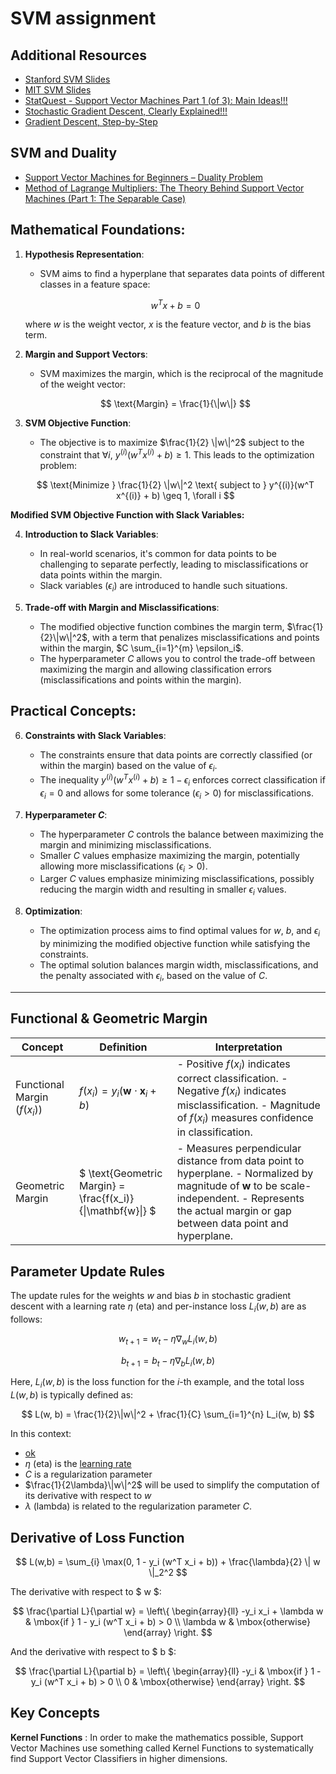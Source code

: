 # SVM assignment
## Additional Resources
- [Stanford SVM Slides](https://see.stanford.edu/materials/aimlcs229/cs229-notes3.pdf)
- [MIT SVM Slides](https://web.mit.edu/6.034/wwwbob/svm-notes-long-08.pdf)
- [StatQuest - Support Vector Machines Part 1 (of 3): Main Ideas!!!](https://www.youtube.com/watch?v=efR1C6CvhmE)
- [Stochastic Gradient Descent, Clearly Explained!!!](https://www.youtube.com/watch?v=vMh0zPT0tLI)
- [Gradient Descent, Step-by-Step](https://youtu.be/sDv4f4s2SB8?t=653)

## SVM and Duality
- [Support Vector Machines for Beginners – Duality Problem](https://www.adeveloperdiary.com/data-science/machine-learning/support-vector-machines-for-beginners-duality-problem/)
- [Method of Lagrange Multipliers: The Theory Behind Support Vector Machines (Part 1: The Separable Case)](https://machinelearningmastery.com/method-of-lagrange-multipliers-the-theory-behind-support-vector-machines-part-1-the-separable-case/)


## **Mathematical Foundations:**

1. **Hypothesis Representation**:
   - SVM aims to find a hyperplane that separates data points of different classes in a feature space:
   
   $$ w^T x + b = 0 $$
   
   where $w$ is the weight vector, $x$ is the feature vector, and $b$ is the bias term.

2. **Margin and Support Vectors**:
   - SVM maximizes the margin, which is the reciprocal of the magnitude of the weight vector:

   $$ \text{Margin} = \frac{1}{\|w\|} $$

3. **SVM Objective Function**:
   - The objective is to maximize $\frac{1}{2} \|w\|^2$ subject to the constraint that $\forall i$, $y^{(i)}(w^T x^{(i)} + b) \geq 1$. This leads to the optimization problem:

   $$ \text{Minimize } \frac{1}{2} \|w\|^2 \text{ subject to } y^{(i)}(w^T x^{(i)} + b) \geq 1, \forall i $$

**Modified SVM Objective Function with Slack Variables:**

4. **Introduction to Slack Variables**:
   - In real-world scenarios, it's common for data points to be challenging to separate perfectly, leading to misclassifications or data points within the margin.
   - Slack variables ($\epsilon_i$) are introduced to handle such situations.

5. **Trade-off with Margin and Misclassifications**:
   - The modified objective function combines the margin term, $\frac{1}{2}\|w\|^2$, with a term that penalizes misclassifications and points within the margin, $C \sum_{i=1}^{m} \epsilon_i$.
   - The hyperparameter $C$ allows you to control the trade-off between maximizing the margin and allowing classification errors (misclassifications and points within the margin).

## **Practical Concepts:**

6. **Constraints with Slack Variables**:
   - The constraints ensure that data points are correctly classified (or within the margin) based on the value of $\epsilon_i$.
   - The inequality $y^{(i)}(w^T x^{(i)} + b) \geq 1 - \epsilon_i$ enforces correct classification if $\epsilon_i = 0$ and allows for some tolerance ($\epsilon_i > 0$) for misclassifications.

7. **Hyperparameter $C$**:
   - The hyperparameter $C$ controls the balance between maximizing the margin and minimizing misclassifications.
   - Smaller $C$ values emphasize maximizing the margin, potentially allowing more misclassifications ($\epsilon_i > 0$).
   - Larger $C$ values emphasize minimizing misclassifications, possibly reducing the margin width and resulting in smaller $\epsilon_i$ values.

8. **Optimization**:
   - The optimization process aims to find optimal values for $w$, $b$, and $\epsilon_i$ by minimizing the modified objective function while satisfying the constraints.
   - The optimal solution balances margin width, misclassifications, and the penalty associated with $\epsilon_i$, based on the value of $C$.
---


## Functional & Geometric Margin

| Concept | Definition | Interpretation |
|---------|------------|----------------|
| Functional Margin ($f(x_i)$) | $f(x_i) = y_i(\mathbf{w} \cdot \mathbf{x}_i + b)$ | - Positive $f(x_i)$ indicates correct classification. - Negative $f(x_i)$ indicates misclassification. - Magnitude of $f(x_i)$ measures confidence in classification. |
| Geometric Margin | $ \text{Geometric Margin} = \frac{f(x_i)}{\|\mathbf{w}\|} $ | - Measures perpendicular distance from data point to hyperplane. - Normalized by magnitude of $\mathbf{w}$ to be scale-independent. - Represents the actual margin or gap between data point and hyperplane. |

## Parameter Update Rules


The update rules for the weights $w$ and bias $b$ in stochastic gradient descent with a learning rate $\eta$ (eta) and per-instance loss $L_i(w, b)$ are as follows:

$$
w_{t+1} = w_t - \eta \nabla_w L_i(w, b)
$$

$$
b_{t+1} = b_t - \eta \nabla_b L_i(w, b)
$$

Here, $L_i(w, b)$ is the loss function for the $i$-th example, and the total loss $L(w, b)$ is typically defined as:

$$
L(w, b) = \frac{1}{2}\|w\|^2 + \frac{1}{C} \sum_{i=1}^{n} L_i(w, b)
$$

In this context:
- [ok](/_build/html/week11.2.html)
- $\eta$ (eta) is the [learning rate](https://gracelovesyah.github.io/comp90051notes/basics.html#learning-rate)
- $C$ is a regularization parameter
- $\frac{1}{2\lambda}\|w\|^2$ will be used to simplify the computation of its derivative with respect to $w$
-  $\lambda$ (lambda) is related to the regularization parameter $C$.



## Derivative of Loss Function

$$ L(w,b) = \sum_{i} \max(0, 1 - y_i (w^T x_i + b)) + \frac{\lambda}{2} \| w \|_2^2 $$

The derivative with respect to $ w $:

$$
\frac{\partial L}{\partial w} = 
\left\{
	\begin{array}{ll}
		-y_i x_i + \lambda w & \mbox{if } 1 - y_i (w^T x_i + b) > 0 \\
		\lambda w & \mbox{otherwise}
	\end{array}
\right.
$$

And the derivative with respect to $ b $:

$$
\frac{\partial L}{\partial b} = 
\left\{
	\begin{array}{ll}
		-y_i & \mbox{if } 1 - y_i (w^T x_i + b) > 0 \\
		0 & \mbox{otherwise}
	\end{array}
\right.
$$



## Key Concepts
**Kernel Functions** : In order to make the mathematics possible, Support Vector Machines use something called Kernel Functions to systematically find Support Vector Classifiers in higher dimensions.


